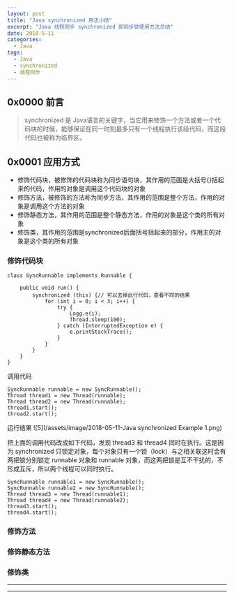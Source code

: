 ```yaml
---
layout: post
title: "Java synchronized 用法小结"
excerpt: "Java 线程同步 synchronized 即同步锁使用方法总结"
date: 2018-5-11
categories:
  - Java
tags:
  - Java
  - synchronized
  - 线程同步
---
```


## 0x0000 前言
> synchronized 是 Java语言的关键字，当它用来修饰一个方法或者一个代码块的时候，能够保证在同一时刻最多只有一个线程执行该段代码，而这段代码也被称为临界区。

## 0x0001 应用方式
* 修饰代码块，被修饰的代码块称为同步语句块，其作用的范围是大括号{}括起来的代码，作用的对象是调用这个代码块的对象
* 修饰方法，被修饰的方法称为同步方法，其作用的范围是整个方法，作用的对象是调用这个方法的对象
* 修饰静态方法，其作用的范围是整个静态方法，作用的对象是这个类的所有对象
* 修饰类，其作用的范围是synchronized后面括号括起来的部分，作用主的对象是这个类的所有对象

### 修饰代码块
```
class SyncRunnable implements Runnable {

    public void run() {
        synchronized (this) {// 可以去掉此行代码，查看不同的结果
            for (int i = 0; i < 3; i++) {
                try {
                    Logg.e(i);
                    Thread.sleep(100);
                } catch (InterruptedException e) {
                    e.printStackTrace();
                }
            }
        }
    }
}
```

调用代码
```
SyncRunnable runnable = new SyncRunnable();
Thread thread1 = new Thread(runnable);
Thread thread2 = new Thread(runnable);
thread1.start();
thread2.start();
```

运行结果
![5](/assets/image/2018-05-11-Java synchronized Example 1.png)

把上面的调用代码改成如下代码，发现 thread3 和 thread4 同时在执行。这是因为 synchronized 只锁定对象，每个对象只有一个锁（lock）与之相关联这时会有两把锁分别锁定 runnable 对象和 runnable 对象，而这两把锁是互不干扰的，不形成互斥，所以两个线程可以同时执行。
```
SyncRunnable runnable1 = new SyncRunnable();
SyncRunnable runnable2 = new SyncRunnable();
Thread thread3 = new Thread(runnable1);
Thread thread4 = new Thread(runnable2);
thread3.start();
thread4.start();
```

### 修饰方法


### 修饰静态方法


### 修饰类

-------------------





-------------------
